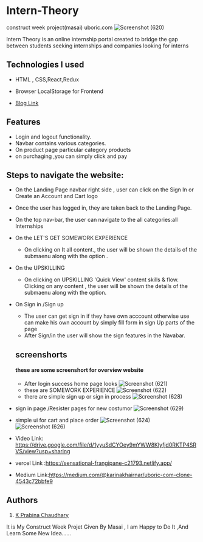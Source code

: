 # Intern-Theory
construct week project(masai) uboric.com
![Screenshot (620)](https://user-images.githubusercontent.com/99638485/174229390-49c58197-e79b-4edd-9c88-640057742865.png)

Intern Theory is an online internship portal created to bridge the gap between students seeking internships and companies looking for interns
## Technologies I used
<!-- <hr> -->
- HTML , CSS,React,Redux
- Browser LocalStorage for Frontend

- [Blog Link](https://medium.com/@chandutheruler3/technology-workforce-development-website-clone-ad865a7a8ebc)


## Features 
<!-- --- -->
- Login and logout functionality.
- Navbar contains various categories.
- On product page particular category products 
- on purchaging ,you can simply click and pay

## Steps to navigate the website:
<!-- <hr> -->
- On the Landing Page navbar right side , user can click on the Sign In or Create an Account and Cart logo
- Once the user has logged in, they are taken back to the Landing Page.
- On the top nav-bar, the user can navigate to the all categories:all Internships
- On the LET'S GET SOMEWORK EXPERIENCE
  - On clicking on It all content., the user will be shown the details of the submaenu along with the option .
- On the UPSKILLING
  - On clicking on UPSKILLING 'Quick View'  content skills & flow. Clicking on any content , the user will be shown the details of the submaenu along with the option.
- On Sign in /Sign up  
  - The user can get sign in if they have own acccount otherwise use can make his own account by simply fill form in sign Up parts of the page
  - After Sign/in the user will show the sign features in the Navabar.
  ## screenshorts
  #### these are some screenshort for overview website
  -  After login success home page looks
  ![Screenshot (621)](https://user-images.githubusercontent.com/99638485/174229777-f86223ee-f547-4135-b4ae-295ed58057c7.png)
  - these are  SOMEWORK EXPERIENCE
 ![Screenshot (622)](https://user-images.githubusercontent.com/99638485/174229861-61a4cb76-b7d1-4c8f-af04-cb9055646a32.png)
  - there are simple sign up or sign in process
![Screenshot (628)](https://user-images.githubusercontent.com/99638485/174230052-02ce1487-2c5a-49a6-b37e-cbaa51252217.png)
 - sign in page /Resister pages for new costumor
![Screenshot (629)](https://user-images.githubusercontent.com/99638485/174230134-c548ba1e-d37f-4067-8ed2-2ebff0adade9.png)
  - simple ui for cart and place order
![Screenshot (624)](https://user-images.githubusercontent.com/99638485/174230182-32bf4a7c-615e-42bd-8ee2-912a88a3d823.png)
![Screenshot (626)](https://user-images.githubusercontent.com/99638485/174230221-7d6f5b18-9fb4-4216-ab0e-f0d8ca7528e4.png)

   - Video Link: https://drive.google.com/file/d/1yyuSdCYOey9mYWW8Klyfjd0RKTP4SRVS/view?usp=sharing
   - vercel Link :https://sensational-frangipane-c21793.netlify.app/
   - Medium Link:https://medium.com/@karinakhairnar/uboric-com-clone-4543c72bbfe9
   
   ## Authors

  
  1. [ K Prabina Chaudhary](https://github.com/Prabin8144) 
  
  
  It is My Construct Week Projet Given By Masai , I am Happy to Do It ,And Learn Some New Idea......
  



